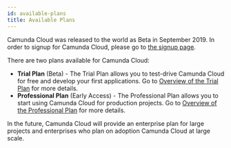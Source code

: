```yaml
---
id: available-plans
title: Available Plans
---
```


Camunda Cloud was released to the world as Beta in September 2019. In order to signup for Camunda Cloud, please go to [the signup page](https://accounts.cloud.camunda.io/signup).

There are two plans available for Camunda Cloud:

- **Trial Plan** (Beta) - The Trial Plan allows you to test-drive Camunda Cloud for free and develop your first applications. Go to [Overview of the Trial Plan](./trial-plan.md) for more details.
- **Professional Plan** (Early Access) - The Professional Plan allows you to start using Camunda Cloud for production projects. Go to [Overview of the Professional Plan](./professional-plan/overview.md) for more details.

In the future, Camunda Cloud will provide an enterprise plan for large projects and enterprises who plan on adoption Camunda Cloud at large scale.
